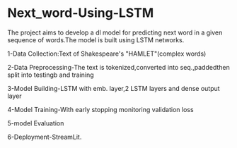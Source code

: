 # Next_word-Using-LSTM

The project aims to develop a dl model for  predicting next word in a given sequence of words.The model is built using LSTM networks.

1-Data Collection:Text of Shakespeare's "HAMLET"(complex words)

2-Data Preprocessing-The text is tokenized,converted into seq.,paddedthen split into testingb and training

3-Model Building-LSTM with emb. layer,2 LSTM layers and dense output layer

4-Model Training-With early stopping monitoring validation loss

5-model Evaluation

6-Deployment-StreamLit.
